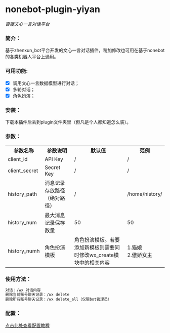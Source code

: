 # nonebot-plugin-yiyan

_百度文心一言对话平台_

</div>

### 简介：
基于zhenxun_bot平台开发的文心一言对话插件，稍加修改也可用在基于nonebot的各类机器人平台上通用。

### 可用功能:
+ [x] 调用文心一言数据模型进行对话；
+ [x] 多轮对话；
+ [x] 角色扮演；

### 安装：
下载本插件后丢到plugin文件夹里（但凡是个人都知道怎么装）。

### 参数：
<table>
  <tr>
    <th>参数名称</th>
    <th>参数说明</th>
    <th>默认值</th>
    <th>范例</th>
  </tr>
  <tr>
    <td>client_id</td>
    <td>API Key</td>
    <td>/</td>
    <td>/</td>
  </tr>
  <tr>
    <td>client_secret</td>
    <td>Secret Key</td>
    <td>/</td>
    <td>/</td>
  </tr>
  <tr>
    <td>history_path</td>
    <td>消息记录存放路径（绝对路径）</td>
    <td>/</td>
    <td>/home/history/</td>
  </tr>
  <tr>
    <td>history_num</td>
    <td>最大消息记录保存数量</td>
    <td>50</td>
    <td>50</td>
  </tr>
  <tr>
    <td>history_numh</td>
    <td>角色扮演模板</td>
    <td>角色扮演模板。若要添加新模板则需要同时修改wx_create模块中的相关内容</td>
    <td>1.猫娘</br>2.傲娇女主</td>
  </tr>
</table>

### 使用方法：
```bash
对话：/wx 对话内容
删除当前账号聊天记录：/wx delete
删除所有账号聊天记录：/wx delete_all（仅限bot管理员）
```

### 配置：
[点击此处查看配置教程](https://github.com/barryblueice/nonebot_yiyan/wiki/%E5%A6%82%E4%BD%95%E9%85%8D%E7%BD%AE%E6%9C%BA%E5%99%A8%E4%BA%BA)

